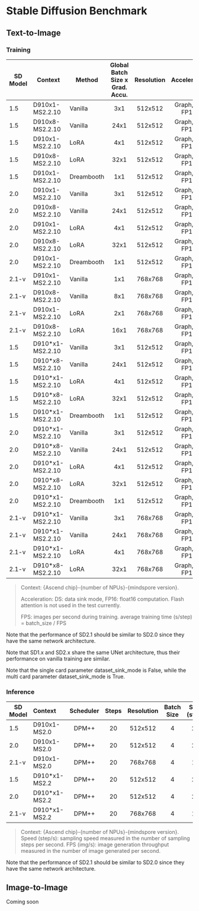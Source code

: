 # Stable Diffusion Benchmark

## Text-to-Image

### Training

| SD Model      |   Context      |  Method      | Global Batch Size x Grad. Accu. |   Resolution       |   Acceleration   |   FPS (img/s)  |
|---------------|---------------|--------------|:-------------------:|:------------------:|:----------------:|:----------------:|
| 1.5           |    D910x1-MS2.2.10      |    Vanilla   |      3x1             |     512x512         | Graph, DS, FP16,  |       5.40          |
| 1.5           |    D910x8-MS2.2.10      |    Vanilla   |      24x1             |     512x512         | Graph, DS, FP16,  |       28.37          |
| 1.5           |    D910x1-MS2.2.10      |    LoRA      |      4x1             |     512x512         | Graph, DS, FP16,  |       8.08          |
| 1.5           |    D910x8-MS2.2.10      |    LoRA      |      32x1             |     512x512         | Graph, DS, FP16,  |       61.24          |
| 1.5           |    D910x1-MS2.2.10      |    Dreambooth      |      1x1             |     512x512         | Graph, DS, FP16,  |     1.86            |
| 2.0           |    D910x1-MS2.2.10       |    Vanilla      |      3x1             |     512x512         | Graph, DS, FP16,  |       6.02          |
| 2.0           |    D910x8-MS2.2.10       |    Vanilla      |      24x1             |     512x512         | Graph, DS, FP16,  |       30.28          |
| 2.0           |    D910x1-MS2.2.10       |    LoRA      |      4x1             |     512x512         | Graph, DS, FP16,  |          9.24       |
| 2.0           |    D910x8-MS2.2.10       |    LoRA      |      32x1             |     512x512         | Graph, DS, FP16,  |          70.58       |
| 2.0           |    D910x1-MS2.2.10       |    Dreambooth      |      1x1             |     512x512         | Graph, DS, FP16,  |     1.89            |
| 2.1-v           |    D910x1-MS2.2.10       |    Vanilla      |      1x1             |     768x768         | Graph, DS, FP16,  |       2.13          |
| 2.1-v           |    D910x8-MS2.2.10       |    Vanilla      |      8x1             |     768x768         | Graph, DS, FP16,  |       17.01          |
| 2.1-v           |    D910x1-MS2.2.10       |    LoRA      |      2x1                 |     768x768         | Graph, DS, FP16,  |       2.82          |
| 2.1-v           |    D910x8-MS2.2.10       |    LoRA      |      16x1                 |     768x768         | Graph, DS, FP16,  |       22.40          |
| 1.5           |    D910*x1-MS2.2.10      |    Vanilla   |      3x1             |     512x512         | Graph, DS, FP16,  |       9.22          |
| 1.5           |    D910*x8-MS2.2.10      |    Vanilla   |      24x1             |     512x512         | Graph, DS, FP16,  |      52.30          |
| 1.5           |    D910*x1-MS2.2.10      |    LoRA      |      4x1             |     512x512         | Graph, DS, FP16,  |       13.58          |
| 1.5           |    D910*x8-MS2.2.10      |    LoRA      |      32x1             |     512x512         | Graph, DS, FP16,  |       105.08          |
| 1.5           |    D910*x1-MS2.2.10      |    Dreambooth      |      1x1             |     512x512         | Graph, DS, FP16,  |       2.92          |
| 2.0           |    D910*x1-MS2.2.10       |    Vanilla      |      3x1             |     512x512         | Graph, DS, FP16,  |         10.03        |
| 2.0           |    D910*x8-MS2.2.10       |    Vanilla      |      24x1             |     512x512         | Graph, DS, FP16,  |         55.69        |
| 2.0           |    D910*x1-MS2.2.10       |    LoRA      |      4x1             |     512x512         | Graph, DS, FP16,  |            15.88     |
| 2.0           |    D910*x8-MS2.2.10       |    LoRA      |      32x1             |     512x512         | Graph, DS, FP16,  |            119.74     |
| 2.0           |    D910*x1-MS2.2.10       |    Dreambooth      |      1x1             |     512x512         | Graph, DS, FP16,  |        2.93         |
| 2.1-v           |    D910*x1-MS2.2.10       |    Vanilla      |      3x1             |     768x768         | Graph, DS, FP16,  |         5.80        |
| 2.1-v           |    D910*x1-MS2.2.10       |    Vanilla      |      24x1             |     768x768         | Graph, DS, FP16,  |         46.02        |
| 2.1-v           |    D910*x1-MS2.2.10       |    LoRA      |      4x1                 |     768x768         | Graph, DS, FP16,  |         6.65        |
| 2.1-v           |    D910*x8-MS2.2.10       |    LoRA      |      32x1                 |     768x768         | Graph, DS, FP16,  |         52.57        |
> Context: {Ascend chip}-{number of NPUs}-{mindspore version}.
>
> Acceleration: DS: data sink mode, FP16: float16 computation. Flash attention is not used in the test currently.
>
>FPS: images per second during training. average training time (s/step) = batch_size / FPS

Note that the performance of SD2.1 should be similar to SD2.0 since they have the same network architecture.

Note that SD1.x and SD2.x share the same UNet architecture, thus their performance on vanilla training are similar.

Note that the single card parameter dataset_sink_mode is False, while the multi card parameter dataset_sink_mode is True.

<!--
TB tested:
| 1.5           |    D910x1-MS2.1      |    ControlNet      |      4x1             |     512x512         | Graph, DS, FP16,  |                 |
| 2.1-v           |    D910x1-MS2.1       |    Dreambooth      |      1x1             |     768x768         | Graph, DS, FP16,  |                 |
| 1.5           |    D910*x1-MS2.2      |    ControlNet      |      4x1             |     512x512         | Graph, DS, FP16,  |                 |

Other Acceleration techniques:
Flash Attention,
-->


### Inference

| SD Model      |     Context |  Scheduler   | Steps              |  Resolution   |      Batch Size     |  Speed (step/s)     | FPS (img/s)     |
|---------------|:-----------|:------------:|:------------------:|:----------------:|:----------------:|:----------------:|:----------------:|
| 1.5           |     D910x1-MS2.0    |  DPM++       |   20       |    512x512         |       4          |    2.50        |           0.40   |
| 2.0           |     D910x1-MS2.0    |  DPM++       |   20       |    512x512         |       4          |    2.86       |        0.44       |
| 2.1-v         |     D910x1-MS2.0    |  DPM++       |   20       |    768x768         |       4          |     1.18      |         0.19      |
| 1.5           |     D910*x1-MS2.2   |  DPM++       |   20       |    512x512         |       4          |       2.50     |         0.39      |
| 2.0           |     D910*x1-MS2.2   |  DPM++       |   20       |    512x512         |       4          |      2.86     |         0.42      |
| 2.1-v         |     D910*x1-MS2.2   |  DPM++       |   20       |    768x768         |       4          |      1.67     |         0.25      |
> Context: {Ascend chip}-{number of NPUs}-{mindspore version}.
> Speed (step/s): sampling speed measured in the number of sampling steps per second.
> FPS (img/s): image generation throughput measured in the number of image generated per second.

Note that the performance of SD2.1 should be similar to SD2.0 since they have the same network architecture.


<!--
Add a column for model/pipeline yaml config?
Mixed precision belongs to configuration
-->

## Image-to-Image

Coming soon

